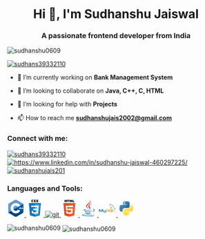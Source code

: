 <h1 align="center">Hi 👋, I'm Sudhanshu Jaiswal</h1>
<h3 align="center">A passionate frontend developer from India</h3>

<p align="left"> <img src="https://komarev.com/ghpvc/?username=sudhanshu0609&label=Profile%20views&color=0e75b6&style=flat" alt="sudhanshu0609" /> </p>

<p align="left"> <a href="https://twitter.com/sudhans39332110" target="blank"><img src="https://img.shields.io/twitter/follow/sudhans39332110?logo=twitter&style=for-the-badge" alt="sudhans39332110" /></a> </p>

- 🔭 I’m currently working on **Bank Management System**

- 👯 I’m looking to collaborate on **Java, C++, C, HTML**

- 🤝 I’m looking for help with **Projects**

- 📫 How to reach me **sudhanshujais2002@gmail.com**

<h3 align="left">Connect with me:</h3>
<p align="left">
<a href="https://twitter.com/sudhans39332110" target="blank"><img align="center" src="https://raw.githubusercontent.com/rahuldkjain/github-profile-readme-generator/master/src/images/icons/Social/twitter.svg" alt="sudhans39332110" height="30" width="40" /></a>
<a href="https://linkedin.com/in/https://www.linkedin.com/in/sudhanshu-jaiswal-460297225/" target="blank"><img align="center" src="https://raw.githubusercontent.com/rahuldkjain/github-profile-readme-generator/master/src/images/icons/Social/linked-in-alt.svg" alt="https://www.linkedin.com/in/sudhanshu-jaiswal-460297225/" height="30" width="40" /></a>
<a href="https://www.hackerrank.com/sudhanshujais201" target="blank"><img align="center" src="https://raw.githubusercontent.com/rahuldkjain/github-profile-readme-generator/master/src/images/icons/Social/hackerrank.svg" alt="sudhanshujais201" height="30" width="40" /></a>
</p>

<h3 align="left">Languages and Tools:</h3>
<p align="left"> <a href="https://www.w3schools.com/cpp/" target="_blank" rel="noreferrer"> <img src="https://raw.githubusercontent.com/devicons/devicon/master/icons/cplusplus/cplusplus-original.svg" alt="cplusplus" width="40" height="40"/> </a> <a href="https://www.w3schools.com/css/" target="_blank" rel="noreferrer"> <img src="https://raw.githubusercontent.com/devicons/devicon/master/icons/css3/css3-original-wordmark.svg" alt="css3" width="40" height="40"/> </a> <a href="https://git-scm.com/" target="_blank" rel="noreferrer"> <img src="https://www.vectorlogo.zone/logos/git-scm/git-scm-icon.svg" alt="git" width="40" height="40"/> </a> <a href="https://www.w3.org/html/" target="_blank" rel="noreferrer"> <img src="https://raw.githubusercontent.com/devicons/devicon/master/icons/html5/html5-original-wordmark.svg" alt="html5" width="40" height="40"/> </a> <a href="https://www.java.com" target="_blank" rel="noreferrer"> <img src="https://raw.githubusercontent.com/devicons/devicon/master/icons/java/java-original.svg" alt="java" width="40" height="40"/> </a> <a href="https://www.mysql.com/" target="_blank" rel="noreferrer"> <img src="https://raw.githubusercontent.com/devicons/devicon/master/icons/mysql/mysql-original-wordmark.svg" alt="mysql" width="40" height="40"/> </a> <a href="https://www.python.org" target="_blank" rel="noreferrer"> <img src="https://raw.githubusercontent.com/devicons/devicon/master/icons/python/python-original.svg" alt="python" width="40" height="40"/> </a> </p>

<p><img align="left" src="https://github-readme-stats.vercel.app/api/top-langs?username=sudhanshu0609&show_icons=true&locale=en&layout=compact" alt="sudhanshu0609" /></p>

<p>&nbsp;<img align="center" src="https://github-readme-stats.vercel.app/api?username=sudhanshu0609&show_icons=true&locale=en" alt="sudhanshu0609" /></p>
